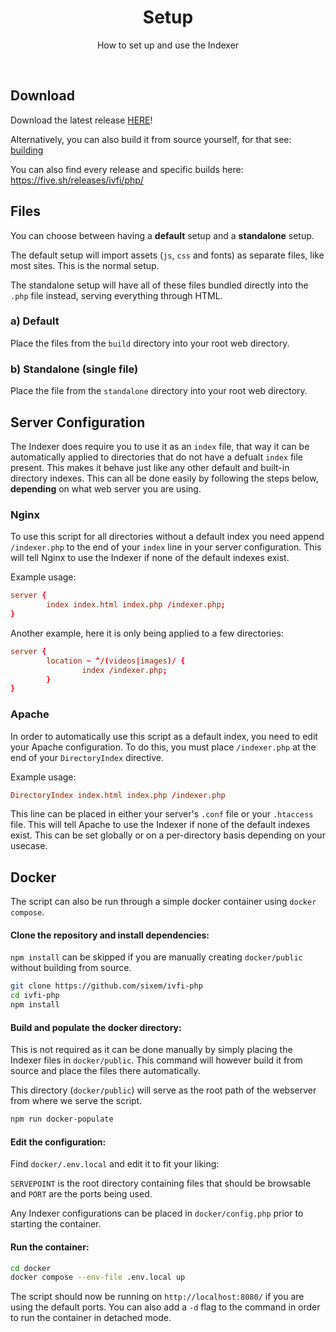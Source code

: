 <h1 align="center">Setup</h1>
<p align="center">How to set up and use the Indexer</p>

</br>

## Download

<p>Download the latest release <a href="https://github.com/sixem/ivfi-php/releases">HERE</a>!</p>
<p>Alternatively, you can also build it from source yourself, for that see: <a href="#building">building</a></p>
<p>You can also find every release and specific builds here: <a href="https://five.sh/releases/ivfi/php/">https://five.sh/releases/ivfi/php/</a></p>

## Files

You can choose between having a **default** setup and a **standalone** setup.

The default setup will import assets (`js`, `css` and fonts) as separate files, like most sites. This is the normal setup.

The standalone setup will have all of these files bundled directly into the `.php` file instead, serving everything through HTML.

### a) Default
Place the files from the `build` directory into your root web directory.
### b) Standalone (single file)
Place the file from the `standalone` directory into your root web directory.

## Server Configuration

The Indexer does require you to use it as an `index` file, that way it can be automatically applied to directories that do not have a defualt `index` file present. This makes it behave just like any other default and built-in directory indexes. This can all be done easily by following the steps below, **depending** on what web server you are using.

### Nginx
To use this script for all directories without a default index you need append `/indexer.php` to the end of your `index` line in your server configuration. This will tell Nginx to use the Indexer if none of the default indexes exist.

Example usage:
```conf
server {
        index index.html index.php /indexer.php;
}

```
Another example, here it is only being applied to a few directories:
```conf
server {
        location ~ ^/(videos|images)/ {
                index /indexer.php;
        }
}

```
### Apache
In order to automatically use this script as a default index, you need to edit your Apache configuration. To do this, you must place `/indexer.php` at the end of your `DirectoryIndex` directive.

Example usage:

```conf
DirectoryIndex index.html index.php /indexer.php
```

This line can be placed in either your server's `.conf` file or your `.htaccess` file. This will tell Apache to use the Indexer if none of the default indexes exist. This can be set globally or on a per-directory basis depending on your usecase.

## Docker
The script can also be run through a simple docker container using `docker compose`.
#### Clone the repository and install dependencies:
`npm install` can be skipped if you are manually creating `docker/public` without building from source.
```bash
git clone https://github.com/sixem/ivfi-php
cd ivfi-php
npm install
```

#### Build and populate the docker directory:
This is not required as it can be done manually by simply placing the Indexer files in `docker/public`. This command will however build it from source and place the files there automatically. 

This directory (`docker/public`) will serve as the root path of the webserver from where we serve the script.
```bash
npm run docker-populate
```

#### Edit the configuration:
Find `docker/.env.local` and edit it to fit your liking:

`SERVEPOINT` is the root directory containing files that should be browsable and `PORT` are the ports being used.

Any Indexer configurations can be placed in `docker/config.php` prior to starting the container.

#### Run the container:
```bash
cd docker
docker compose --env-file .env.local up
```
The script should now be running on `http://localhost:8080/` if you are using the default ports. You can also add a `-d` flag to the command in order to run the container in detached mode.